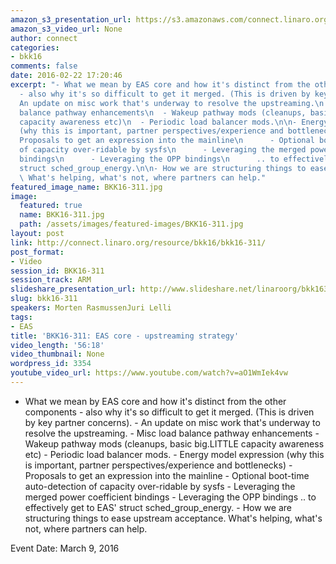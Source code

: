 ```yaml
---
amazon_s3_presentation_url: https://s3.amazonaws.com/connect.linaro.org/bkk16/Presentations/Wednesday/BKK16-311.pdf
amazon_s3_video_url: None
author: connect
categories:
- bkk16
comments: false
date: 2016-02-22 17:20:46
excerpt: "- What we mean by EAS core and how it's distinct from the other components
  - also why it's so difficult to get it merged. (This is driven by key partner concerns).\n\n-
  An update on misc work that's underway to resolve the upstreaming.\n  - Misc load
  balance pathway enhancements\n  - Wakeup pathway mods (cleanups, basic big.LITTLE
  capacity awareness etc)\n  - Periodic load balancer mods.\n\n- Energy model expression
  (why this is important, partner perspectives/experience and bottlenecks)\n    -
  Proposals to get an expression into the mainline\n      - Optional boot-time auto-detection
  of capacity over-ridable by sysfs\n      - Leveraging the merged power coefficient
  bindings\n      - Leveraging the OPP bindings\n      .. to effectively get to EAS'
  struct sched_group_energy.\n\n- How we are structuring things to ease upstream acceptance.
  \ What's helping, what's not, where partners can help."
featured_image_name: BKK16-311.jpg
image:
  featured: true
  name: BKK16-311.jpg
  path: /assets/images/featured-images/BKK16-311.jpg
layout: post
link: http://connect.linaro.org/resource/bkk16/bkk16-311/
post_format:
- Video
session_id: BKK16-311
session_track: ARM
slideshare_presentation_url: http://www.slideshare.net/linaroorg/bkk16311-eas-upstream-stategy
slug: bkk16-311
speakers: Morten RasmussenJuri Lelli
tags:
- EAS
title: 'BKK16-311: EAS core - upstreaming strategy'
video_length: '56:18'
video_thumbnail: None
wordpress_id: 3354
youtube_video_url: https://www.youtube.com/watch?v=aO1WmIek4vw
---
```


- What we mean by EAS core and how it's distinct from the other components - also why it's so difficult to get it merged. (This is driven by key partner concerns). - An update on misc work that's underway to resolve the upstreaming. - Misc load balance pathway enhancements - Wakeup pathway mods (cleanups, basic big.LITTLE capacity awareness etc) - Periodic load balancer mods. - Energy model expression (why this is important, partner perspectives/experience and bottlenecks) - Proposals to get an expression into the mainline - Optional boot-time auto-detection of capacity over-ridable by sysfs - Leveraging the merged power coefficient bindings - Leveraging the OPP bindings .. to effectively get to EAS' struct sched_group_energy. - How we are structuring things to ease upstream acceptance. What's helping, what's not, where partners can help.

Event Date: March 9, 2016